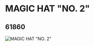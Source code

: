 # MAGIC HAT "NO. 2"
## 61860
![MAGIC HAT "NO. 2"](https://lc-www-live-s.legocdn.com/media/bricks/5/2/4519937.jpg)